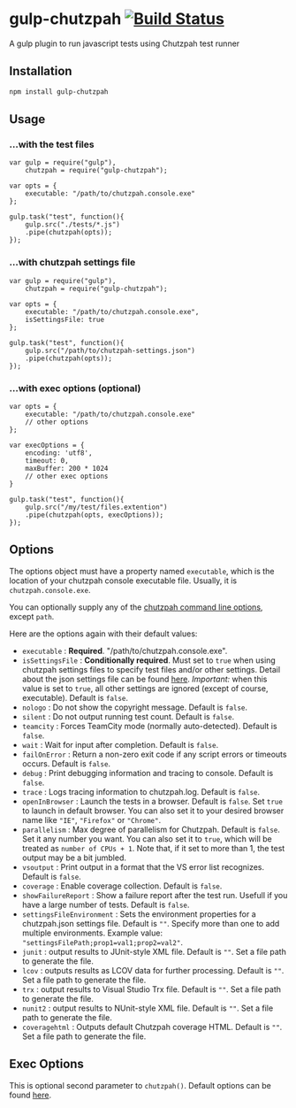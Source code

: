 # gulp-chutzpah [![Build Status](https://travis-ci.org/zpbappi/gulp-chutzpah.svg?branch=master)](https://travis-ci.org/zpbappi/gulp-chutzpah)
A gulp plugin to run javascript tests using Chutzpah test runner

## Installation

```sh
npm install gulp-chutzpah
```

## Usage

### ...with the test files

```node
var gulp = require("gulp"),
    chutzpah = require("gulp-chutzpah");

var opts = {
    executable: "/path/to/chutzpah.console.exe"
};

gulp.task("test", function(){
    gulp.src("./tests/*.js")
    .pipe(chutzpah(opts));
});
```

### ...with chutzpah settings file

```node
var gulp = require("gulp"),
    chutzpah = require("gulp-chutzpah");

var opts = {
    executable: "/path/to/chutzpah.console.exe",
    isSettingsFile: true
};

gulp.task("test", function(){
    gulp.src("/path/to/chutzpah-settings.json")
    .pipe(chutzpah(opts));
});
```

### ...with exec options (optional)
```node
var opts = {
    executable: "/path/to/chutzpah.console.exe"
    // other options
};

var execOptions = {
    encoding: 'utf8',
    timeout: 0,
    maxBuffer: 200 * 1024
    // other exec options
}

gulp.task("test", function(){
    gulp.src("/my/test/files.extention")
    .pipe(chutzpah(opts, execOptions));
});
```

## Options

The options object must have a property named `executable`, which is the location of 
your chutzpah console executable file. Usually, it is `chutzpah.console.exe`.

You can optionally supply any of the [chutzpah command line options](https://github.com/mmanela/chutzpah/wiki/command-line-options), except `path`. 

Here are the options again with their default values:

- `executable` : __Required__. "/path/to/chutzpah.console.exe".
- `isSettingsFile` : __Conditionally required__. Must set to `true` when using chutzpah settings files to specify test files and/or other settings. Detail about the json settings file can be found [here](https://github.com/mmanela/chutzpah/wiki/Chutzpah.json-Settings-File). *Important:*  when this value is set to `true`, all other settings are ignored (except of course, executable). Default is `false`. 
- `nologo` : Do not show the copyright message. Default is `false`.
- `silent` : Do not output running test count. Default is `false`.
- `teamcity` : Forces TeamCity mode (normally auto-detected). Default is `false`.
- `wait` : Wait for input after completion. Default is `false`.
- `failOnError` : Return a non-zero exit code if any script errors or timeouts occurs. Default is `false`.
- `debug` : Print debugging information and tracing to console. Default is `false`.
- `trace` : Logs tracing information to chutzpah.log. Default is `false`.
- `openInBrowser` : Launch the tests in a browser. Default is `false`. Set `true` to launch in default browser. 
You can also set it to your desired browser name like `"IE"`, `"Firefox"` or `"Chrome"`.
- `parallelism` : Max degree of parallelism for Chutzpah. Default is `false`. Set it any number you want. 
You can also set it to `true`, which will be treated as `number of CPUs + 1`. Note that, if it set to more than 1, the test output may be a bit jumbled.
- `vsoutput` : Print output in a format that the VS error list recognizes. Default is `false`.
- `coverage` : Enable coverage collection. Default is `false`.
- `showFailureReport` : Show a failure report after the test run. Usefull if you have a large number of tests. Default is `false`.
- `settingsFileEnvironment` : Sets the environment properties for a chutzpah.json settings file. Default is `""`. 
Specify more than one to add multiple environments. Example value: `"settingsFilePath;prop1=val1;prop2=val2"`.
- `junit` : output results to JUnit-style XML file. Default is `""`. Set a file path to generate the file.
- `lcov` : outputs results as LCOV data for further processing. Default is `""`. Set a file path to generate the file.
- `trx` : output results to Visual Studio Trx file. Default is `""`. Set a file path to generate the file. 
- `nunit2` : output results to NUnit-style XML file. Default is `""`. Set a file path to generate the file.
- `coveragehtml` : Outputs default Chutzpah coverage HTML. Default is `""`. Set a file path to generate the file.

## Exec Options

This is optional second parameter to `chutzpah()`. Default options can be found [here](https://nodejs.org/api/child_process.html#child_process_child_process_exec_command_options_callback).